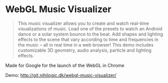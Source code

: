 WebGL Music Visualizer
============

> This music visualizer allows you to create and watch real-time visualizations of music.  Load one of the presets to watch an Android dance or a solar system bounce to the beat.  Add shapes and lighting effects to the scene that vary according to time and frequencies in the music – all in real time in a web browser!  This demo includes customizable 3D geometry, audio analysis, particle and lighting effects.

Made for Google for the launch of the WebGL in Chrome

Demo: http://git.nihilogic.dk/webgl-music-visualizer/
